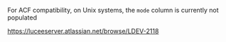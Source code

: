 For ACF compatibility, on Unix systems, the `mode` column is currently not populated 

<https://luceeserver.atlassian.net/browse/LDEV-2118>